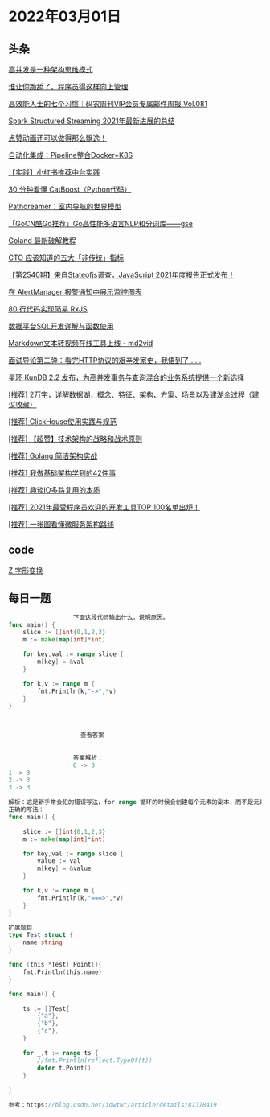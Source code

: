 # 2022年03月01日
## 头条
[高并发是一种架构思维模式](https://toutiao.io/k/imslmgz)

[谁让你跪舔了，程序员得这样向上管理](https://toutiao.io/k/5m90d51)

[高效能人士的七个习惯｜码农周刊VIP会员专属邮件周报 Vol.081](https://toutiao.io/k/01b9ika)

[Spark Structured Streaming 2021年最新进展的总结](https://toutiao.io/k/sltylsw)

[点赞动画还可以做得那么飘逸！](https://toutiao.io/k/h0drzhi)

[自动化集成：Pipeline整合Docker+K8S](https://toutiao.io/k/4vvig3p)

[【实践】小红书推荐中台实践](https://toutiao.io/k/zkfazet)

[30 分钟看懂 CatBoost（Python代码）](https://toutiao.io/k/5oal7wa)

[Pathdreamer：室内导航的世界模型](https://toutiao.io/k/4jsu3l4)

[「GoCN酷Go推荐」Go高性能多语言NLP和分词库——gse](https://toutiao.io/k/5qwx68s)

[Goland 最新破解教程](https://toutiao.io/k/izlm9pj)

[CTO 应该知道的五大「非传统」指标](https://toutiao.io/k/ya99ohi)

[【第2540期】来自Stateofjs调查，JavaScript 2021年度报告正式发布！](https://toutiao.io/k/3k5m5b3)

[在 AlertManager 报警通知中展示监控图表](https://toutiao.io/k/3u2uz7c)

[80 行代码实现简易 RxJS](https://toutiao.io/k/uei46sb)

[数据平台SQL开发详解与函数使用](https://toutiao.io/k/1w6yrjt)

[Markdown文本转视频在线工具上线 - md2vid](https://toutiao.io/k/cvz6t43)

[面试导论第二弹：看完HTTP协议的艰辛发家史，我悟到了......](https://toutiao.io/k/zpzptfs)

[星环 KunDB 2.2 发布，为高并发事务与查询混合的业务系统提供一个新选择](https://toutiao.io/k/znktqgr)

[[推荐] 2万字，详解数据湖，概念、特征、架构、方案、场景以及建湖全过程（建议收藏）](https://toutiao.io/k/vcpzf1w)

[[推荐] ClickHouse使用实践与规范](https://toutiao.io/k/fb7mdkl)

[[推荐] 【超赞】技术架构的战略和战术原则](https://toutiao.io/k/j9872pc)

[[推荐] Golang 简洁架构实战](https://toutiao.io/k/vjw1dlc)

[[推荐] 我做基础架构学到的42件事](https://toutiao.io/k/k6tjws1)

[[推荐] 趣谈IO多路复用的本质](https://toutiao.io/k/j4nqhbc)

[[推荐] 2021年最受程序员欢迎的开发工具TOP 100名单出炉！](https://toutiao.io/k/uf5vypr)

[[推荐] 一张图看懂微服务架构路线](https://toutiao.io/k/upx1qip)



## code
[Z 字形变换](https://leetcode-cn.com/problems/zigzag-conversion)



## 每日一题
```go
                  下面这段代码输出什么，说明原因。
func main() {
	slice := []int{0,1,2,3}
	m := make(map[int]*int)

	for key,val := range slice {
		m[key] = &val
	}

	for k,v := range m {
		fmt.Println(k,"->",*v)
	}
}


                  
                    查看答案
                  
                
                  答案解析：
                  0 -> 3
1 -> 3
2 -> 3
3 -> 3

解析：这是新手常会犯的错误写法，for range 循环的时候会创建每个元素的副本，而不是元素的引用，所以 m[key] = &val 取的都是变量 val 的地址，所以最后 map 中的所有元素的值都是变量 val 的地址，因为最后 val 被赋值为3，所有输出都是3.
正确的写法：
func main() {

	slice := []int{0,1,2,3}
	m := make(map[int]*int)

	for key,val := range slice {
		value := val
		m[key] = &value
	}

	for k,v := range m {
		fmt.Println(k,"===>",*v)
	}
}

扩展题目
type Test struct {
	name string
}

func (this *Test) Point(){
	fmt.Println(this.name)
}

func main() {

	ts := []Test{
		{"a"},
		{"b"},
		{"c"},
	}

	for _,t := range ts {
		//fmt.Println(reflect.TypeOf(t))
		defer t.Point()
	}
	
}

参考：https://blog.csdn.net/idwtwt/article/details/87378419

                
```

